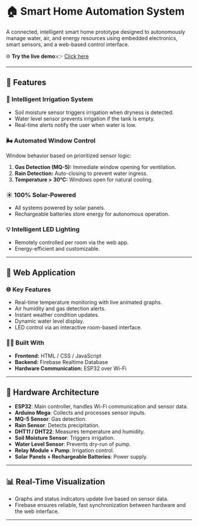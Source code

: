  
# 🏠 Smart Home Automation System

A connected, intelligent smart home prototype designed to autonomously manage water, air, and energy resources using embedded electronics, smart sensors, and a web-based control interface.

🌐 **Try the live demo**:👉  [Click here](https://lnkd.in/er8Zgthc)

---

## 🚀 Features

### 🌿 Intelligent Irrigation System
- Soil moisture sensor triggers irrigation when dryness is detected.
- Water level sensor prevents irrigation if the tank is empty.
- Real-time alerts notify the user when water is low.

### 🌬️ Automated Window Control
Window behavior based on prioritized sensor logic:
1. **Gas Detection (MQ-5):** Immediate window opening for ventilation.
2. **Rain Detection:** Auto-closing to prevent water ingress.
3. **Temperature > 30°C:** Windows open for natural cooling.

### ☀️ 100% Solar-Powered
- All systems powered by solar panels.
- Rechargeable batteries store energy for autonomous operation.

### 💡 Intelligent LED Lighting
- Remotely controlled per room via the web app.
- Energy-efficient and customizable.

---

## 📲 Web Application

### 🌐 Key Features
- Real-time temperature monitoring with live animated graphs.
- Air humidity and gas detection alerts.
- Instant weather condition updates.
- Dynamic water level display.
- LED control via an interactive room-based interface.

### 🧑‍💻 Built With
- **Frontend:** HTML / CSS / JavaScript
- **Backend:** Firebase Realtime Database
- **Hardware Communication:** ESP32 over Wi-Fi

---

## 🔧 Hardware Architecture

- **ESP32**: Main controller, handles Wi-Fi communication and sensor data.
- **Arduino Mega**: Collects and processes sensor inputs.
- **MQ-5 Sensor**: Gas detection.
- **Rain Sensor**: Detects precipitation.
- **DHT11 / DHT22**: Measures temperature and humidity.
- **Soil Moisture Sensor**: Triggers irrigation.
- **Water Level Sensor**: Prevents dry-run of pump.
- **Relay Module + Pump**: Irrigation control.
- **Solar Panels + Rechargeable Batteries**: Power supply.

---

## 📊 Real-Time Visualization

- Graphs and status indicators update live based on sensor data.
- Firebase ensures reliable, fast synchronization between hardware and the web interface.

---

 
